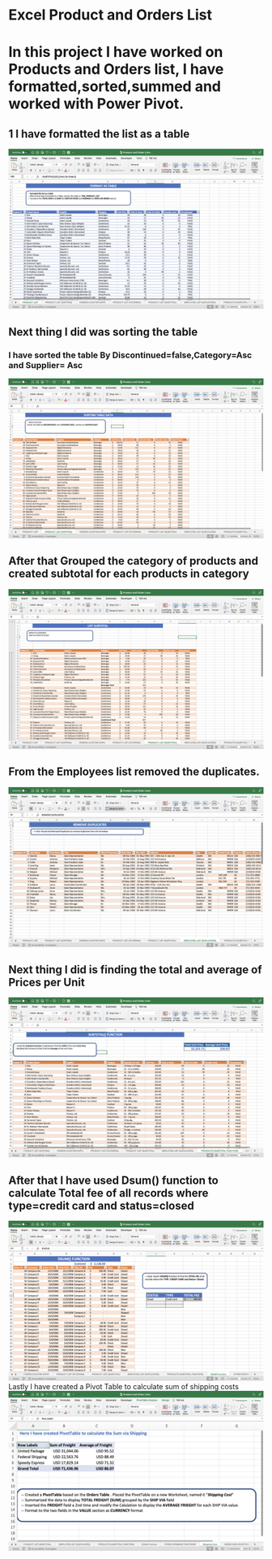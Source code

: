 # Excel Product and Orders List
# In this project I have worked on Products and Orders list, I have formatted,sorted,summed and worked with Power Pivot.
## 1 I have formatted the list as a table
![](https://github.com/agajan1197/Excel--Product-and-Orders-List/blob/5cacdba40a478cf1649790175cea5704b3149f25/Screenshot%202566-02-20%20at%2018.55.49.png)
## Next thing I did was sorting the table
### I have sorted the table By Discontinued=false,Category=Asc and Supplier= Asc
![](https://github.com/agajan1197/Excel--Product-and-Orders-List/blob/5cacdba40a478cf1649790175cea5704b3149f25/Screenshot%202566-02-20%20at%2018.55.59.png)
##
## After that Grouped the category of products and created subtotal for each products in category
![](https://github.com/agajan1197/Excel--Product-and-Orders-List/blob/5cacdba40a478cf1649790175cea5704b3149f25/Screenshot%202566-02-20%20at%2018.56.39.png)
## From the Employees list removed the duplicates.
![](https://github.com/agajan1197/Excel--Product-and-Orders-List/blob/5cacdba40a478cf1649790175cea5704b3149f25/Screenshot%202566-02-20%20at%2018.56.52.png)
## Next thing I did is finding the total and average of Prices per Unit
![](https://github.com/agajan1197/Excel--Product-and-Orders-List/blob/5cacdba40a478cf1649790175cea5704b3149f25/Screenshot%202566-02-20%20at%2018.57.10.png)
## After that I have used Dsum() function to calculate Total fee of all records where type=credit card and status=closed
![](https://github.com/agajan1197/Excel--Product-and-Orders-List/blob/5cacdba40a478cf1649790175cea5704b3149f25/Screenshot%202566-02-20%20at%2018.57.24.png)
Lastly I have created a Pivot Table to calculate sum of shipping costs
![](https://github.com/agajan1197/Excel--Product-and-Orders-List/blob/5cacdba40a478cf1649790175cea5704b3149f25/Screenshot%202566-02-20%20at%2018.57.59.png)
